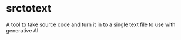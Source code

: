 # srctotext
A tool to take source code and turn it in to a single text file to use with generative AI
